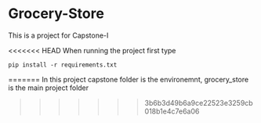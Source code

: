# Grocery-Store

This is a project for Capstone-I

<<<<<<< HEAD
When running the project first type

```
pip install -r requirements.txt
```
=======
In this project capstone folder is the environemnt, grocery_store is the main project folder
>>>>>>> 3b6b3d49b6a9ce22523e3259cb018b1e4c7e6a06
